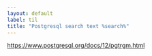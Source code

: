 ```yaml
---
layout: default
label: til
title: "Postgresql search text %search%"
---
```


https://www.postgresql.org/docs/12/pgtrgm.html


